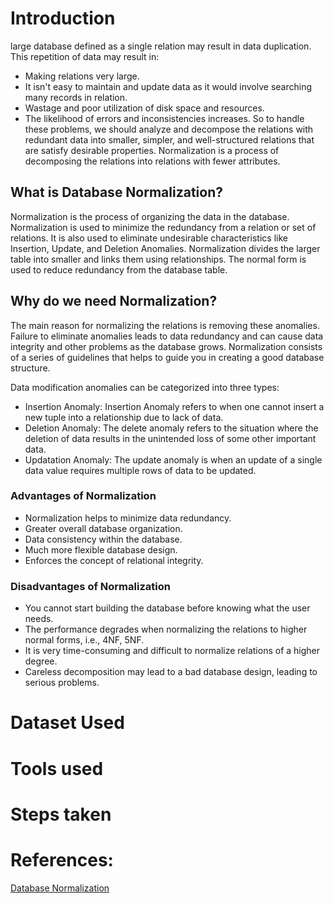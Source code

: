 # Introduction
large database defined as a single relation may result in data duplication. This repetition of data may result in:
* Making relations very large.
* It isn't easy to maintain and update data as it would involve searching many records in relation.
* Wastage and poor utilization of disk space and resources.
* The likelihood of errors and inconsistencies increases.
So to handle these problems, we should analyze and decompose the relations with redundant data into smaller, simpler, and well-structured relations that are satisfy desirable properties. Normalization is a process of decomposing the relations into relations with fewer attributes.

## What is Database Normalization?
Normalization is the process of organizing the data in the database.
Normalization is used to minimize the redundancy from a relation or set of relations. It is also used to eliminate undesirable characteristics like Insertion, Update, and Deletion Anomalies.
Normalization divides the larger table into smaller and links them using relationships.
The normal form is used to reduce redundancy from the database table.

## Why do we need Normalization?
The main reason for normalizing the relations is removing these anomalies. Failure to eliminate anomalies leads to data redundancy and can cause data integrity and other problems as the database grows. Normalization consists of a series of guidelines that helps to guide you in creating a good database structure.

Data modification anomalies can be categorized into three types:

* Insertion Anomaly: Insertion Anomaly refers to when one cannot insert a new tuple into a relationship due to lack of data.
* Deletion Anomaly: The delete anomaly refers to the situation where the deletion of data results in the unintended loss of some other important data.
* Updatation Anomaly: The update anomaly is when an update of a single data value requires multiple rows of data to be updated.

### Advantages of Normalization
* Normalization helps to minimize data redundancy.
* Greater overall database organization.
* Data consistency within the database.
* Much more flexible database design.
* Enforces the concept of relational integrity.

### Disadvantages of Normalization
* You cannot start building the database before knowing what the user needs.
* The performance degrades when normalizing the relations to higher normal forms, i.e., 4NF, 5NF.
* It is very time-consuming and difficult to normalize relations of a higher degree.
* Careless decomposition may lead to a bad database design, leading to serious problems.

# Dataset Used

# Tools used

# Steps taken


# References:
[Database Normalization](https://www.databasestar.com/database-normalization/)
